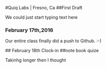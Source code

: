 #Quiq Labs | Fresno, Ca
##First Draft
<p>We could just start typing text here </p>

### February 17th,2016
<p>Our entire class finally did a push to Github. :-)</p> 
## February 18th Clock-in
##note book quize
<p>Takinhg longer then I thought</p>
